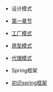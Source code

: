 - 设计模式

 - [第一章节](desgin-pattern/Java面试必备：手写单例模式.md)
 - [工厂模式](desgin-pattern/工厂模式超详解（代码示例）.md)
 - [原型模式](desgin-pattern/设计模式之原型模式.md) 
 - [代理模式](desgin-pattern/设计模式之代理模式.md)
- Spring框架 

 - [初识spring框架](spring/【10分钟学Spring】：（一）初识Spring框架.md)